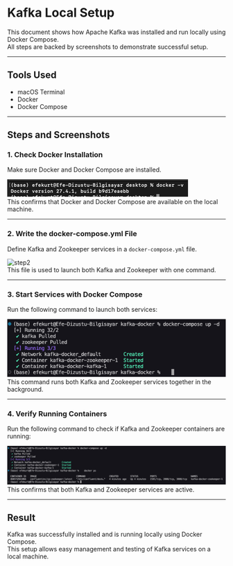 # Kafka Local Setup

This document shows how Apache Kafka was installed and run locally using Docker Compose.  
All steps are backed by screenshots to demonstrate successful setup.

---

## Tools Used  
- macOS Terminal  
- Docker  
- Docker Compose  

---

## Steps and Screenshots

### 1. Check Docker Installation  
Make sure Docker and Docker Compose are installed.

![step1](screenshots/docker-version.png)  
This confirms that Docker and Docker Compose are available on the local machine.

---

### 2. Write the docker-compose.yml File  
Define Kafka and Zookeeper services in a `docker-compose.yml` file.

![step2](screenshots/yml-content.png)  
This file is used to launch both Kafka and Zookeeper with one command.

---

### 3. Start Services with Docker Compose 
Run the following command to launch both services:

![step3](screenshots/compose-up.png)  
This command runs both Kafka and Zookeeper services together in the background.

---

### 4. Verify Running Containers  
Run the following command to check if Kafka and Zookeeper containers are running:

![step4](screenshots/docker-ps.png)  
This confirms that both Kafka and Zookeeper services are active.

---

## Result
Kafka was successfully installed and is running locally using Docker Compose.  
This setup allows easy management and testing of Kafka services on a local machine.
